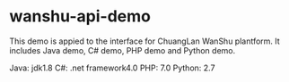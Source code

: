 # wanshu-api-demo

This demo is appied to the interface for ChuangLan WanShu plantform. 
It includes Java demo, C# demo, PHP demo and Python demo.


Java:	jdk1.8
C#:		.net framework4.0
PHP: 	7.0
Python:	2.7